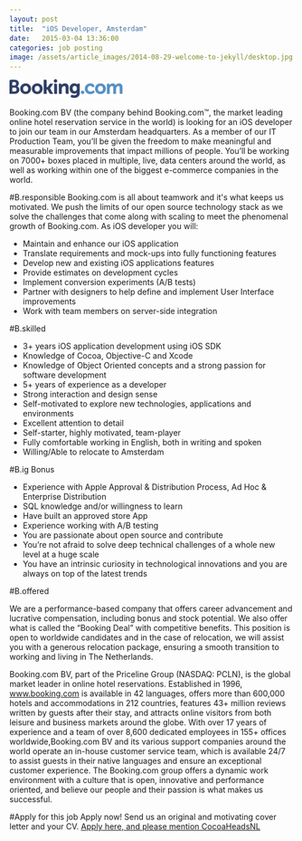 ```yaml
---
layout: post
title:  "iOS Developer, Amsterdam"
date:   2015-03-04 13:36:00
categories: job posting
image: /assets/article_images/2014-08-29-welcome-to-jekyll/desktop.jpg
---
```


![](/assets/article_images/2015-03-04-ios-developer-booking/booking.png)


Booking.com BV (the company behind Booking.com™, the market leading online hotel reservation service in the world) is looking for an iOS developer to join our team in our Amsterdam headquarters.  As a member of our IT Production Team, you’ll be given the freedom to make meaningful and measurable improvements that impact millions of people. You’ll be working on 7000+ boxes placed in multiple, live, data centers around the world, as well as working within one of the biggest e-commerce companies in the world.  

#B.responsible
Booking.com is all about teamwork and it's what keeps us motivated. We push the limits of our open source technology stack as we solve the challenges that come along with scaling to meet the phenomenal growth of Booking.com. As iOS developer you will:

- Maintain and enhance our iOS application
- Translate requirements and mock-ups into fully functioning features
- Develop new and existing iOS applications features
- Provide estimates on development cycles
- Implement conversion experiments (A/B tests)
- Partner with designers to help define and implement User Interface improvements
- Work with team members on server-side integration

#B.skilled
- 3+ years iOS application development using iOS SDK
- Knowledge of Cocoa, Objective-C and Xcode
- Knowledge of Object Oriented concepts and a strong passion for software development
- 5+ years of experience as a developer
- Strong interaction and design sense
- Self-motivated to explore new technologies, applications and environments
- Excellent attention to detail
- Self-starter, highly motivated, team-player
- Fully comfortable working in English, both in writing and spoken
- Willing/Able to relocate to Amsterdam

#B.ig Bonus

- Experience with Apple Approval & Distribution Process, Ad Hoc & Enterprise Distribution
- SQL knowledge and/or willingness to learn
- Have built an approved store App
- Experience working with A/B testing
- You are passionate about open source and contribute
- You’re not afraid to solve deep technical challenges of a whole new level at a huge scale
- You have an intrinsic curiosity in technological innovations and you are always on top of the latest trends

#B.offered

We are a performance-based company that offers career advancement and lucrative compensation, including bonus and stock potential. We also offer what is called the “Booking Deal” with competitive benefits. This position is open to worldwide candidates and in the case of relocation, we will assist you with a generous relocation package, ensuring a smooth transition to working and living in The Netherlands.

Booking.com BV, part of the Priceline Group (NASDAQ: PCLN), is the global market leader in online hotel reservations.  Established in 1996, www.booking.com is available in 42 languages, offers more than 600,000 hotels and accommodations in 212 countries, features 43+ million reviews written by guests after their stay, and attracts online visitors from both leisure and business markets around the globe. With over 17 years of experience and a team of over 8,600 dedicated employees in 155+ offices worldwide,Booking.com BV and its various support companies around the world operate an in-house customer service team, which is available 24/7 to assist guests in their native languages and ensure an exceptional customer experience.  The Booking.com group offers a dynamic work environment with a culture that is open, innovative and performance oriented, and believe our people and their passion is what makes us successful. 

#Apply for this job
 Apply now! Send us an original and motivating cover letter and your CV. [Apply here, and please mention CocoaHeadsNL](https://boards.greenhouse.io/workingatbooking/jobs/42289?t=k0n1s8#.VO9itUJSR5g)